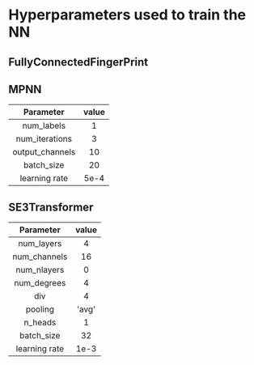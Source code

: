 # Hyperparameters used to train the NN


## FullyConnectedFingerPrint


## MPNN

| Parameter       | value |
| :-------------: | :---: |
| num_labels      | 1     |
| num_iterations  | 3     |
| output_channels | 10    |
| batch_size      | 20    |
| learning rate   | 5e-4  |


## SE3Transformer

| Parameter       | value  |
| :-------------: | :----: |
| num_layers      | 4      |
| num_channels    | 16     |
| num_nlayers     | 0      |
| num_degrees     | 4      |
| div             | 4      |
| pooling         | 'avg'  |
| n_heads         | 1      |
| batch_size      | 32     |
| learning rate   | 1e-3   |
